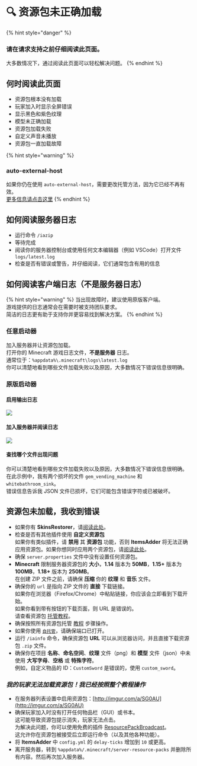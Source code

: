 # 🔍 资源包未正确加载

{% hint style="danger" %}
### 请在请求支持之前仔细阅读此页面。

大多数情况下，通过阅读此页面可以轻松解决问题。
{% endhint %}

## 何时阅读此页面

* 资源包根本没有加载
* 玩家加入时显示全屏错误
* 显示黑色和紫色纹理
* 模型未正确加载
* 资源包加载失败
* 自定义声音未播放
* 资源包一直加载故障

{% hint style="warning" %}
### auto-external-host

如果你仍在使用 `auto-external-host`，需要更改托管方法，因为它已经不再有效。\
[更多信息请点击这里](../old/old-guides/automatic-upload-hosting.md)
{% endhint %}

## 如何阅读服务器日志

* 运行命令 `/iazip`
* 等待完成
* 阅读你的服务器控制台或使用任何文本编辑器（例如 VSCode）打开文件 `logs/latest.log`
* 检查是否有错误或警告，并仔细阅读，它们通常包含有用的信息

## 如何阅读客户端日志（不是服务器日志）

{% hint style="warning" %}
当出现故障时，建议使用原版客户端。\
游戏提供的日志通常会在需要时被支持团队要求。\
简洁的日志更有助于支持你并更容易找到解决方案。
{% endhint %}

### 任意启动器

加入服务器并让资源包加载。\
打开你的 Minecraft 游戏日志文件，**不是服务器** 日志。\
通常位于：`%appdata%\.minecraft\logs\latest.log` \
你可以清楚地看到哪些文件加载失败以及原因，大多数情况下错误信息很明确。

### 原版启动器

#### 启用输出日志

![](../.gitbook/assets/image\_\(135\).png)

#### 加入服务器并阅读日志

![](<../.gitbook/assets/json_errors (1) (1) (1) (1).png>)

#### 查找哪个文件出现问题

你可以清楚地看到哪些文件加载失败以及原因，大多数情况下错误信息很明确。\
在此示例中，我有两个损坏的文件 `gem_vending_machine` 和 `whitebathroom_sink`。\
错误信息告诉我 JSON 文件已损坏，它们可能包含错误字符或已被破坏。

## 资源包未加载，我收到错误 <a href="#resourcepack-not-loading-i-get-an-error-in-chat" id="resourcepack-not-loading-i-get-an-error-in-chat"></a>

* 如果你有 **SkinsRestorer**，请[阅读此处](../compatibility-with-other-plugins/compatible/skinsrestorer.md)。
* 检查是否有其他插件使用 **自定义资源包**\
  如果你有类似插件，请 **禁用** 其 **资源包** 功能，否则 **ItemsAdder** 将无法正确应用资源包。如果你想同时应用两个资源包，请[阅读此处](../plugin-usage/merge-resourcepacks/)。
* 确保 `server.properties` 文件中没有设置任何资源包。
* **Minecraft** 限制服务器资源包的 **大小**，**1.14** 版本为 **50MB**，**1.15+** 版本为 **100MB**，**1.18+** 版本为 **250MB**。\
  在创建 ZIP 文件之前，请确保 **压缩** 你的 **纹理** 和 **音乐** 文件。
* 确保你的 `url` 是指向 ZIP 文件的 **直接** 下载链接。\
  如果你在浏览器（Firefox/Chrome）中粘贴链接，你应该会立即看到下载开始。\
  如果你看到带有按钮的下载页面，则 URL 是错误的。\
  请查看资源包 [托管教程](../plugin-usage/resourcepack-hosting/)。
* 确保按照所有资源包托管 [教程](../plugin-usage/resourcepack-hosting/) 步骤操作。
* 如果你使用 [`自托管`](../plugin-usage/resourcepack-hosting/resourcepack-self-hosting.md)，请确保端口已打开。
* 运行 `/iainfo` 命令，确保资源包 **URL** 可以从浏览器访问，并且直接下载资源包 `.zip` 文件。
* 确保你在项目 **名称**、**命名空间**、**纹理** 文件（png）和 **模型** 文件（json）中未使用 **大写字母**、**空格** 或 **特殊字符**。\
  例如，自定义物品的 ID：`CustomSword` 是错误的，使用 `custom_sword`。

### _我的玩家无法加载资源包！我已经按照整个教程操作_ <a href="#my-players-cant-see-textures-but-ive-followed-the-whole-tutorial" id="my-players-cant-see-textures-but-ive-followed-the-whole-tutorial"></a>

* 在服务器列表设置中启用资源包：[http://imgur.com/a/SG0AU](http://imgur.com/a/SG0AU)
* 确保玩家加入时没有打开任何物品栏（GUI）或书本。\
  这可能导致资源包提示消失，玩家无法点击。\
  为解决此问题，你可以使用免费的插件 [ResourcePackBroadcast](https://www.spigotmc.org/resources/resourcepackbroadcast.88318/)。\
  这允许你在资源包被接受后立即运行命令（以及其他各种功能）。
* 将 **ItemsAdder** 中 `config.yml` 的 `delay-ticks` 增加到 `10` 或更高。
* 离开服务器，转到 `%appdata%/.minecraft/server-resource-packs` 并删除所有内容。然后再次加入服务器。
